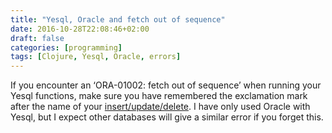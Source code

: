 ```yaml
---
title: "Yesql, Oracle and fetch out of sequence"
date: 2016-10-28T22:08:46+02:00
draft: false
categories: [programming]
tags: [Clojure, Yesql, Oracle, errors]
---
```


If you encounter an ‘ORA-01002: fetch out of sequence’ when running your Yesql functions, make sure you have remembered the exclamation mark after the name of your [insert/update/delete](https://github.com/krisajenkins/yesql#insertupdatedelete-and-more). I have only used Oracle with Yesql, but I expect other databases will give a similar error if you forget this.

